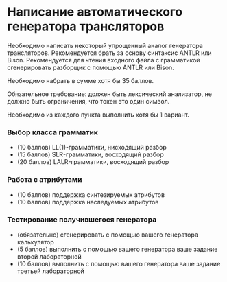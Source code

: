 # Написание автоматического генератора трансляторов

Необходимо написать некоторый упрощенный аналог генератора трансляторов. Рекомендуется брать за основу синтаксис ANTLR или Bison. Рекомендуется для чтения входного файла с грамматикой сгенерировать разборщик с помощью ANTLR или Bison.

Необходимо набрать в сумме хотя бы 35 баллов.

Обязательное требование: должен быть лексический анализатор, не должно быть ограничения, что токен это один символ.

Необходимо из каждого пункта выполнить хотя бы 1 вариант.

### Выбор класса грамматик

- (10 баллов) LL(1)-грамматики, нисходящий разбор
- (15 баллов) SLR-грамматики, восходящий разбор
- (20 баллов) LALR-грамматики, восходящий разбор

### Работа с атрибутами

- (10 баллов) поддержка синтезируемых атрибутов
- (10 баллов) поддержка наследуемых атрибутов

### Тестирование получившегося генератора

- (обязательно) сгенерировать с помощью вашего генератора калькулятор
- (5 баллов) выполнить с помощью вашего генератора ваше задание второй лабораторной
- (10 баллов) выполнить с помощью вашего генератора ваше задание третьей лабораторной